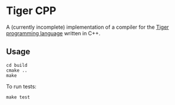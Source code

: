 Tiger CPP
========================

A (currently incomplete) implementation of a compiler for the [Tiger programming language](http://www.cs.princeton.edu/~appel/modern/ml/) written in C++.

Usage
--------
    cd build
    cmake ..
    make
                
To run tests:

    make test

